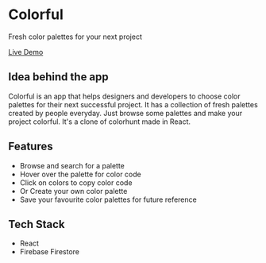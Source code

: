 # Colorful
Fresh color palettes for your next project

[Live Demo](https://colorful.now.sh)

## Idea behind the app
Colorful is an app that helps designers and developers to choose color palettes for their next successful project. It has a collection of fresh palettes created by people everyday.
Just browse some palettes and make your project colorful. It's a clone of colorhunt made in React.

## Features

- Browse and search for a palette
- Hover over the palette for color code
- Click on colors to copy color code
- Or Create your own color palette
- Save your favourite color palettes for future reference

## Tech Stack
- React
- Firebase Firestore
